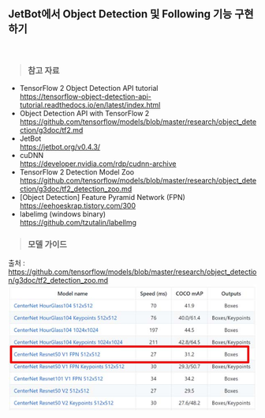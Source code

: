## JetBot에서 Object Detection 및 Following 기능 구현하기
<br>

> ### 참고 자료
 * TensorFlow 2 Object Detection API tutorial <br>
https://tensorflow-object-detection-api-tutorial.readthedocs.io/en/latest/index.html
 * Object Detection API with TensorFlow 2 <br>
https://github.com/tensorflow/models/blob/master/research/object_detection/g3doc/tf2.md
 * JetBot <br>
https://jetbot.org/v0.4.3/
 * cuDNN <br>
https://developer.nvidia.com/rdp/cudnn-archive
 * TensorFlow 2 Detection Model Zoo <br>
https://github.com/tensorflow/models/blob/master/research/object_detection/g3doc/tf2_detection_zoo.md
 * [Object Detection] Feature Pyramid Network (FPN) <br>
https://eehoeskrap.tistory.com/300
 * labelimg (windows binary) <br>
https://github.com/tzutalin/labelImg

> ### 모델 가이드
출처 : https://github.com/tensorflow/models/blob/master/research/object_detection/g3doc/tf2_detection_zoo.md
 <img src="doc/01_model_guide.jpg">